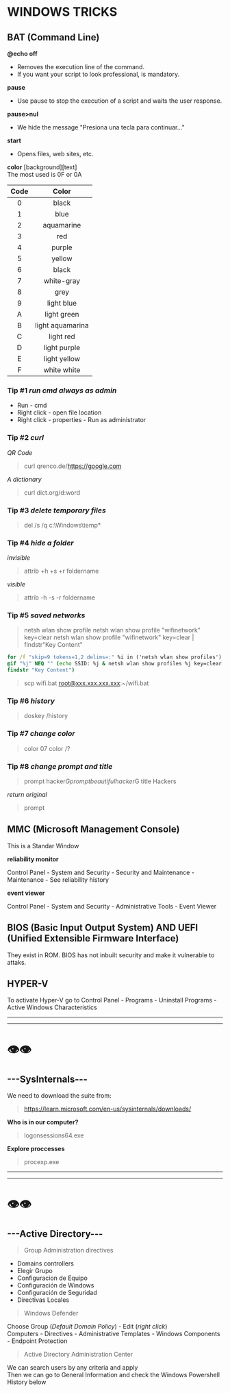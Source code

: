 # WINDOWS TRICKS

## BAT (Command Line)

__@echo off__<br/>
- Removes the execution line of the command.
- If you want your script to look professional, is mandatory.

__pause__
- Use pause to stop the execution of a script and waits the user response.

__pause>nul__
- We hide the message "Presiona una tecla para continuar..."

__start__
- Opens files, web sites, etc.

__color__ [background][text]<br/>
The most used is 0F or 0A<br/>

| Code | Color |
| :---: | :---: |
| 0 | black | 
| 1 | blue |
| 2 | aquamarine |
| 3 | red |
| 4 | purple |
| 5 | yellow |
| 6 | black |
| 7 | white-gray |
| 8 | grey |
| 9 | light blue |
| A | light green |
| B | light aquamarina |
| C | light red |
| D | light purple |
| E | light yellow |
| F | white white |


### Tip #1 _run cmd always as admin_

* Run - cmd
* Right click - open file location
* Right click - properties - Run as administrator


### Tip #2 _curl_ 

_QR Code_ <br/>
>curl qrenco.de/https://google.com 

_A dictionary_ <br/>
>curl dict.org/d:word


### Tip #3 _delete temporary files_

>del /s /q c:\Windows\temp\*


### Tip #4 _hide a folder_

_invisible_ <br/>
>attrib +h +s +r foldername

_visible_ <br/>
>attrib -h -s -r foldername


### Tip #5 _saved networks_

>netsh wlan show profile
>netsh wlan show profile "wifinetwork" key=clear 
>netsh wlan show profile "wifinetwork" key=clear | findstr"Key Content"

```cmd
for /f "skip=9 tokens=1,2 delims=:" %i in ('netsh wlan show profiles') do
@if "%j" NEQ "" (echo SSID: %j & netsh wlan show profiles %j key=clear | 
findstr "Key Content")
```

>scp wifi.bat root@xxx.xxx.xxx.xxx:~/wifi.bat

### Tip #6 _history_

>doskey /history


### Tip #7 _change color_

>color 07
>color /?

### Tip #8 _change prompt and title_

>prompt hacker$G
>prompt beautiful hacker$G
>title Hackers

_return original_ <br/>

>prompt


## MMC (Microsoft Management Console)

This is a Standar Window 

__reliability monitor__ <br/>

Control Panel  - System and Security - Security and Maintenance - Maintenance - See reliability history <br/>

__event viewer__ <br/>

Control Panel  - System and Security - Administrative Tools - Event Viewer <br/>



## BIOS (Basic Input Output System) AND UEFI (Unified Extensible Firmware Interface)

They exist in ROM. BIOS has not inbuilt security and make it vulnerable to attaks.



## HYPER-V

To activate Hyper-V go to Control Panel - Programs - Uninstall Programs - Active Windows Characteristics

---

---

#      👁️👁️  

## ---SysInternals---

We need to download the suite from:

>https://learn.microsoft.com/en-us/sysinternals/downloads/

__Who is in our computer?__ <br/>

>logonsessions64.exe

__Explore proccesses__ <br/>

>procexp.exe

---

---

#      👁️👁️  

## ---Active Directory---

>Group Administration directives

* Domains controllers
* Elegir Grupo
* Configuracion de Equipo
* Configuración de Windows
* Configuración de Seguridad
* Directivas Locales

>Windows Defender

Choose Group (_Default Domain Policy_) - Edit (_right click_) <br/>
Computers - Directives - Administrative Templates - Windows Components - Endpoint Protection <br/>


>Active Directory Administration Center

We can search users by any criteria and apply <br/>
Then we can go to General Information and check the Windows Powershell History below <br/>


